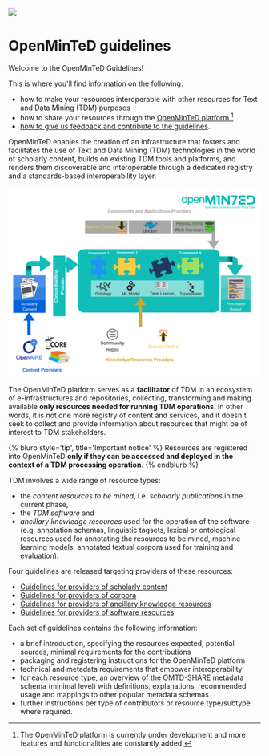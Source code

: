 ![](/assets/OpenMINTED_Tag_Color_small.png)

# OpenMinTeD guidelines

Welcome to the OpenMinTeD Guidelines!

This is where you'll find information on the following:

* how to make your resources interoperable with other resources for Text and Data Mining (TDM) purposes
* how to share your resources through the [OpenMinTeD platform
](https:\\services.openminted.eu)[^1]
* [how to give us feedback and contribute to the guidelines](/contributing-to-the-guidelines.md).

OpenMinTeD enables the creation of an infrastructure that fosters and facilitates the use of Text and Data Mining (TDM) technologies in the world of scholarly content, builds on existing TDM tools and platforms, and renders them discoverable and interoperable through a dedicated registry and a standards-based interoperability layer.

![](/assets/1.png)

The OpenMinTeD platform serves as a **facilitator** of TDM in an ecosystem of e-infrastructures and repositories, collecting, transforming and making available **only resources needed for running TDM operations**. In other words, it is not one more registry of content and services, and it doesn't seek to collect and provide information about resources that might be of interest to TDM stakeholders.

{% blurb style='tip', title='Important notice' %}
Resources are registered into OpenMinTeD **only if they can be accessed and deployed in the context of a TDM processing operation**.
{% endblurb %}

TDM involves a wide range of resource types:

* the _content resources to be mined_, i.e. _scholarly publications_ in the current phase,
* the _TDM software_ and
* _ancillary knowledge resources_ used for the operation of the software \(e.g. annotation schemas, linguistic tagsets, lexical or ontological resources used for annotating the resources to be mined, machine learning models, annotated textual corpora used for training and evaluation\).

Four guidelines are released targeting providers of these resources:

* [Guidelines for providers of scholarly content](/guidelines_for_providers_of_publications/README.md)
* [Guidelines for providers of corpora](/guidelines_for_providers_of_corpora/README.md)
* [Guidelines for providers of ancillary knowledge resources](/guidelines_for_providers_of_ancillary_resources/README.md)
* [Guidelines for providers of software resources](/guidelines_for_providers_of_sw_resources/README.md)



Each set of guidelines contains the following information:

* a brief introduction, specifying the resources expected, potential sources, minimal requirements for the contributions
* packaging and registering instructions for the OpenMinTeD platform
* technical and metadata requirements that empower interoperability
* for each resource type, an overview of the OMTD-SHARE metadata schema \(minimal level\) with definitions, explanations, recommended usage and mappings to other popular  metadata schemas
* further instructions per type of contributors or resource type/subtype where required.


[^1]: The OpenMinTeD platform is currently under development and more features and functionalities are constantly added.